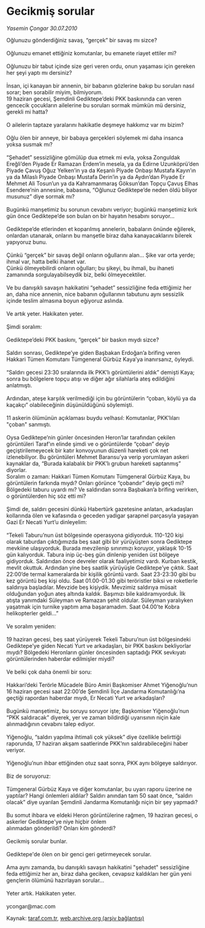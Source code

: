 # Gecikmiş sorular

*Yasemin Çongar 30.07.2010*

<div class="yazi"><p>Oğlunuzu gönderdiğiniz savaş, “gerçek” bir savaş mı sizce?<br/><br/>Oğlunuzu emanet ettiğiniz komutanlar, bu emanete riayet ettiler mi?<br/><br/>Oğlunuzu bir tabut içinde size geri veren ordu, onun yaşaması için gereken her şeyi yaptı mı dersiniz?<br/><br/>İnsan, içi kanayan bir annenin, bir babanın gözlerine bakıp bu soruları nasıl sorar; ben sorabilir miyim, bilmiyorum.<br/>19 haziran gecesi, Şemdinli Gediktepe’deki PKK baskınında can veren gencecik çocukların ailelerine bu soruları sormak mümkün mü dersiniz, gerekli mi hatta?<br/><br/>O ailelerin taptaze yaralarını hakikatle deşmeye hakkımız var mı bizim?<br/><br/>Oğlu ölen bir anneye, bir babaya gerçekleri söylemek mi daha insanca yoksa susmak mı?<br/><br/>“Şehadet” sessizliğine gömülüp dua etmek mi evla, yoksa Zonguldak Ereğli’den Piyade Er Ramazan Erdem’in mesela, ya da Edirne Uzunköprü’den Piyade Çavuş Oğuz Yelken’in ya da Keşanlı Piyade Onbaşı Mustafa Kayın’ın ya da Milaslı Piyade Onbaşı Mustafa Derin’in ya da Aydın’dan Piyade Er Mehmet Ali Tosun’un ya da Kahramanmaraş Göksun’dan Topçu Çavuş Elhas Esendere’nin annesine, babasına, “Oğlunuz Gediktepe’de neden öldü biliyor musunuz” diye sormak mı?<br/><br/>Bugünkü manşetimiz bu sorunun cevabını veriyor; bugünkü manşetimiz kırk gün önce Gediktepe’de son bulan on bir hayatın hesabını soruyor… <br/><br/>Gediktepe’de etlerinden et koparılmış annelerin, babaların önünde eğilerek, onlardan utanarak, onların bu manşetle biraz daha kanayacaklarını bilerek yapıyoruz bunu.<br/><br/>Çünkü “gerçek” bir savaş değil onların oğullarını alan… Şike var orta yerde; ihmal var, hatta belki ihanet var.<br/>Çünkü ölmeyebilirdi onların oğulları; bu şikeyi, bu ihmali, bu ihaneti zamanında sorgulayabilseydik biz, belki ölmeyecektiler.<br/><br/>Ve bu danışıklı savaşın hakikatini “şehadet” sessizliğine feda ettiğimiz her an, daha nice annenin, nice babanın oğullarının tabutunu aynı sessizlik içinde teslim almasına boyun eğiyoruz aslında. <br/><br/>Ve artık yeter. Hakikaten yeter.<br/><br/>Şimdi soralım: <br/><br/>Gediktepe’deki PKK baskını, “gerçek” bir baskın mıydı sizce?<br/><br/>Saldırı sonrası, Gediktepe’ye giden Başbakan Erdoğan’a brifing veren Hakkari Tümen Komutanı Tümgeneral Gürbüz Kaya’ya inanırsanız, öyleydi.<br/><br/>“Saldırı gecesi 23:30 sıralarında ilk PKK’lı görüntülerini aldık” demişti Kaya; sonra bu bölgelere topçu atışı ve diğer ağır silahlarla ateş edildiğini anlatmıştı.<br/><br/>Ardından, ateşe karşılık verilmediği için bu görüntülerin “çoban, köylü ya da kaçakçı” olabileceğinin düşünüldüğünü söylemişti.<br/><br/>11 askerin ölümünün açıklaması buydu velhasıl: Komutanlar, PKK’lıları "çoban" sanmıştı.<br/><br/>Oysa Gediktepe’nin günler öncesinden Heron’lar tarafından çekilen görüntüleri Taraf’ın elinde şimdi ve o görüntülerde “çoban” deyip geçiştirilemeyecek bir katır konvoyunun düzenli hareketi çok net izlenebiliyor. Bu görüntüleri Mehmet Baransu’ya verip yorumlayan askeri kaynaklar da, “Burada kalabalık bir PKK’lı grubun hareketi saptanmış” diyorlar.<br/>Soralım o zaman: Hakkari Tümen Komutanı Tümgeneral Gürbüz Kaya, bu görüntülerin farkında mıydı? Onları görünce “çobandır” deyip geçti mi? Bölgedeki taburu uyardı mı? Ve saldırıdan sonra Başbakan’a brifing verirken, o görüntülerden hiç söz etti mi?<br/><br/>Şimdi de, saldırı gecesini dünkü Habertürk gazetesine anlatan, arkadaşları kollarında ölen ve kafasında o geceden yadigar şarapnel parçasıyla yaşayan Gazi Er Necati Yurt’u dinleyelim:<br/><br/>“Tekeli Taburu’nun üst bölgesinde operasyona gidiyorduk. 110-120 kişi olarak taburdan çıktığımızda beş saat gibi bir yürüyüşten sonra Gediktepe mevkiine ulaşıyorduk. Burada mevzilenip sınırımızı koruyor, yaklaşık 10-15 gün kalıyorduk. Tabura inip üç-beş gün dinlenip yeniden üst bölgeye gidiyorduk. Saldırıdan önce devreler olarak faaliyetimiz vardı. Kurban kestik, mevlit okuttuk. Ardından yine beş saatlik yürüyüşle Gediktepe’ye çıktık. Saat 22:00’de termal kameralarda bir kişilik görüntü vardı. Saat 23-23:30 gibi bu kez görüntü beş kişi oldu. Saat 01.00-01.30 gibi teröristler biksi ve roketlerle saldırıya başladılar. Mevzide beş kişiydik. Mevzimiz saldırıya müsait olduğundan yoğun ateş altında kaldık. Başımızı bile kaldıramıyorduk. İlk atışta yanımdaki Süleyman ve Ramazan şehit oldular. Süleyman yaralıyken yaşatmak için turnike yaptım ama başaramadım. Saat 04.00’te Kobra helikopterler geldi…”<br/><br/>Ve soralım yeniden:<br/><br/>19 haziran gecesi, beş saat yürüyerek Tekeli Taburu’nun üst bölgesindeki Gediktepe’ye giden Necati Yurt ve arkadaşları, bir PKK baskını bekliyorlar mıydı? Bölgedeki Heronların günler öncesinden saptadığı PKK sevkıyatı görüntülerinden haberdar edilmişler miydi?<br/><br/>Ve belki çok daha önemli bir soru: <br/><br/>Hakkari’deki Terörle Mücadele Büro Amiri Başkomiser Ahmet Yiğenoğlu’nun 16 haziran gecesi saat 22:00’de Şemdinli İlçe Jandarma Komutanlığı’na geçtiği rapordan haberdar mıydı, Er Necati Yurt ve arkadaşları?<br/><br/>Bugünkü manşetimiz, bu soruyu soruyor işte; Başkomiser Yiğenoğlu’nun “PKK saldıracak” diyerek, yer ve zaman bildirdiği uyarısının niçin kale alınmadığının cevabını talep ediyor.<br/><br/>Yiğenoğlu, “saldırı yapılma ihtimali çok yüksek” diye özellikle belirttiği raporunda, 17 haziran akşam saatlerinde PKK’nın saldırabileceğini haber veriyor. <br/><br/>Yiğenoğlu’nun ihbar ettiğinden otuz saat sonra, PKK aynı bölgeye saldırıyor.<br/><br/>Biz de soruyoruz:<br/><br/>Tümgeneral Gürbüz Kaya ve diğer komutanlar, bu uyarı raporu üzerine ne yaptılar? Hangi önlemleri aldılar? Saldırı anından tam 50 saat önce, “saldırı olacak” diye uyarılan Şemdinli Jandarma Komutanlığı niçin bir şey yapmadı? <br/><br/>Bu somut ihbara ve eldeki Heron görüntülerine rağmen, 19 haziran gecesi, o askerler Gediktepe'ye niye hiçbir önlem <br/>alınmadan gönderildi? Onları kim gönderdi?<br/><br/>Gecikmiş sorular bunlar.<br/><br/>Gediktepe'de ölen on bir genci geri getirmeyecek sorular.<br/><br/>Ama aynı zamanda, bu danışıklı savaşın hakikatini "şehadet" sessizliğine feda ettiğimiz her an, biraz daha geciken, cevapsız kaldıkları her gün yeni gençlerin ölümünü hazırlayan sorular...<br/><br/>Yeter artık. Hakikaten yeter.<br/><br/>ycongar@mac.com</p></div>

Kaynak: [taraf.com.tr](http://www.taraf.com.tr:80/yasemin-congar/makale-gecikmis-sorular-2.htm), [web.archive.org (arşiv bağlantısı)](http://web.archive.org/web/20100801015729/http://www.taraf.com.tr:80/yasemin-congar/makale-gecikmis-sorular-2.htm)
